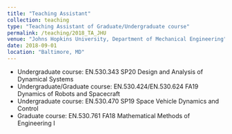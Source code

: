 ```yaml
---
title: "Teaching Assistant"
collection: teaching
type: "Teaching Assistant of Graduate/Undergraduate course"
permalink: /teaching/2018_TA_JHU
venue: "Johns Hopkins University, Department of Mechanical Engineering"
date: 2018-09-01
location: "Baltimore, MD"
---
```


* Undergraduate course: EN.530.343 SP20 Design and Analysis of Dynamical Systems
* Undergraduate/Graduate course: EN.530.424/EN.530.624 FA19 Dynamics of Robots and Spacecraft
* Undergraduate course: EN.530.470 SP19 Space Vehicle Dynamics and Control
* Graduate course: EN.530.761 FA18 Mathematical Methods of Engineering I
